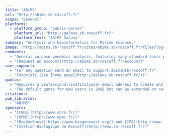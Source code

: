 ```yaml
---
title: "ABiMS"
url: "http://abims.sb-roscoff.fr"
scope: "general"
platforms: 
  - platform_group: "public-server"
    platform_url: "http://galaxy.sb-roscoff.fr/"
    platform_text: "ABiMS Galaxy"
summary: "Analysis and bioinformatics for Marine Science."
image: "http://abims.sb-roscoff.fr/sites/abims.sb-roscoff.fr/files/logos/abims/abims-LD.png"
comments:
  - "General purpose genomics analysis, featuring many standard tools plus many additional tools. Howerver, we are specialized in RNASeq with reference and RNASeq denovo."
  - "[Request an account](http://abims.sb-roscoff.fr/account)"
user_support:
  - "For any question send an email to support.abims@sb-roscoff.fr"
  - "Tutorials (see [home page](http://galaxy.sb-roscoff.fr/))"
quotas: 
  - "Requires a professional/institutional email address to create and account"
  - "The default quota for new users is 20GB but can be extended on request"
citations:
pub_libraries:
  - "ABiMS"
sponsors: 
  - "[CNRS](http://www.cnrs.fr/)"
  - "[UPMC](http://www.upmc.fr/)"
  - "[BioGenOuest](https://www.biogenouest.org/) and [IFB](http://www.france-bioinformatique.fr/)"
  - "[Station Biologique de Roscoff](http://www.sb-roscoff.fr/)"
---
```

